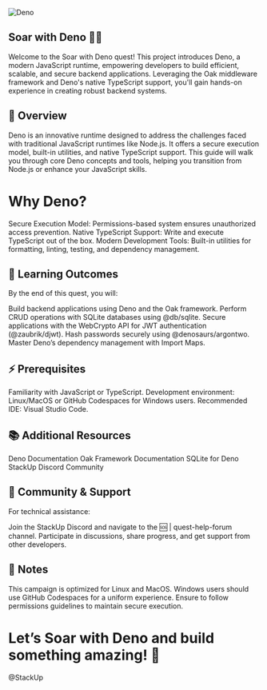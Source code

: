 ![Deno](https://github.com/user-attachments/assets/9bbf2ac1-bd51-427e-af13-222798f50eb1)


## Soar with Deno 🚀🦕
Welcome to the Soar with Deno quest! This project introduces Deno, a modern JavaScript runtime, empowering developers to build efficient, scalable, and secure backend applications. Leveraging the Oak middleware framework and Deno's native TypeScript support, you'll gain hands-on experience in creating robust backend systems.


## 🌟 Overview
Deno is an innovative runtime designed to address the challenges faced with traditional JavaScript runtimes like Node.js. It offers a secure execution model, built-in utilities, and native TypeScript support. This guide will walk you through core Deno concepts and tools, helping you transition from Node.js or enhance your JavaScript skills.

# Why Deno?
Secure Execution Model: Permissions-based system ensures unauthorized access prevention.
Native TypeScript Support: Write and execute TypeScript out of the box.
Modern Development Tools: Built-in utilities for formatting, linting, testing, and dependency management.

## 🎯 Learning Outcomes
By the end of this quest, you will:

Build backend applications using Deno and the Oak framework.
Perform CRUD operations with SQLite databases using @db/sqlite.
Secure applications with the WebCrypto API for JWT authentication (@zaubrik/djwt).
Hash passwords securely using @denosaurs/argontwo.
Master Deno’s dependency management with Import Maps.

## ⚡ Prerequisites
Familiarity with JavaScript or TypeScript.
Development environment:
Linux/MacOS or GitHub Codespaces for Windows users.
Recommended IDE: Visual Studio Code.

## 📚 Additional Resources
Deno Documentation
Oak Framework Documentation
SQLite for Deno
StackUp Discord Community

## 💬 Community & Support
For technical assistance:

Join the StackUp Discord and navigate to the 🆘 | quest-help-forum channel.
Participate in discussions, share progress, and get support from other developers.

## 🚨 Notes
This campaign is optimized for Linux and MacOS. Windows users should use GitHub Codespaces for a uniform experience.
Ensure to follow permissions guidelines to maintain secure execution.

# Let’s Soar with Deno and build something amazing! 🌟

@StackUp
